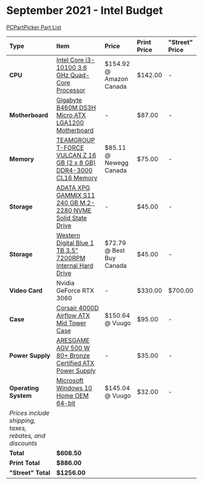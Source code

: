 # September 2021 - Intel Budget

[PCPartPicker Part List](https://ca.pcpartpicker.com/list/JbtLd9)

| Type                                                     | Item                                                                                                                                                                                         | Price                    | Print Price | "Street" Price |
| :------------------------------------------------------- | :------------------------------------------------------------------------------------------------------------------------------------------------------------------------------------------- | :----------------------- | :---------- | :------------- |
| **CPU**                                                  | [Intel Core i3-10100 3.6 GHz Quad-Core Processor](https://ca.pcpartpicker.com/product/qtqBD3/intel-core-i3-10100-36-ghz-quad-core-processor-bx8070110100)                                    | $154.92 @ Amazon Canada  | $142.00     | -              |
| **Motherboard**                                          | [Gigabyte B460M DS3H Micro ATX LGA1200 Motherboard](https://ca.pcpartpicker.com/product/pCvqqs/gigabyte-b460m-ds3h-micro-atx-lga1200-motherboard-b460m-ds3h)                                 | -                        | $87.00      | -              |
| **Memory**                                               | [TEAMGROUP T-FORCE VULCAN Z 16 GB (2 x 8 GB) DDR4-3000 CL16 Memory](https://ca.pcpartpicker.com/product/6wGxFT/team-t-force-vulcan-z-16-gb-2-x-8-gb-ddr4-3000-memory-tlzgd416g3000hc16cdc01) | $85.11 @ Newegg Canada   | $75.00      | -              |
| **Storage**                                              | [ADATA XPG GAMMIX S11 240 GB M.2-2280 NVME Solid State Drive](https://ca.pcpartpicker.com/product/K6L48d/adata-xpg-gammix-s11-240gb-m2-2280-solid-state-drive-agammixs11-240gt-c)            | -                        | $45.00      | -              |
| **Storage**                                              | [Western Digital Blue 1 TB 3.5" 7200RPM Internal Hard Drive](https://ca.pcpartpicker.com/product/Yrdqqs/western-digital-blue-1-tb-35-7200rpm-internal-hard-drive-wdbh2d0010hnc-nrsn)         | $72.79 @ Best Buy Canada | $45.00      | -              |
| **Video Card**                                           | Nvidia GeForce RTX 3060                                                                                                                                                                      | -                        | $330.00     | $700.00        |
| **Case**                                                 | [Corsair 4000D Airflow ATX Mid Tower Case](https://ca.pcpartpicker.com/product/bCYQzy/corsair-4000d-airflow-atx-mid-tower-case-cc-9011200-ww)                                                | $150.64 @ Vuugo          | $95.00      | -              |
| **Power Supply**                                         | [ARESGAME AGV 500 W 80+ Bronze Certified ATX Power Supply](https://ca.pcpartpicker.com/product/4qK2FT/aresgame-agv-500-w-80-bronze-certified-atx-power-supply-agv500)                        | -                        | $35.00      | -              |
| **Operating System**                                     | [Microsoft Windows 10 Home OEM 64-bit](https://ca.pcpartpicker.com/product/wtgPxr/microsoft-os-kw900140)                                                                                     | $145.04 @ Vuugo          | $32.00      | -              |
| _Prices include shipping, taxes, rebates, and discounts_ |
| **Total**                                                | **$608.50**                                                                                                                                                                                  |
| **Print Total**                                          | **$886.00**                                                                                                                                                                                  |
| **"Street" Total**                                       | **$1256.00**                                                                                                                                                                                 |
